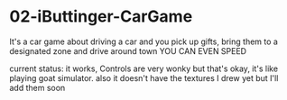 # 02-iButtinger-CarGame
It's a car game about driving a car and you pick up gifts, bring them to a designated zone and drive around town YOU CAN EVEN SPEED

current status: it works, Controls are very wonky but that's okay, it's like playing goat simulator. 
                also it doesn't have the textures I drew yet but I'll add them soon
